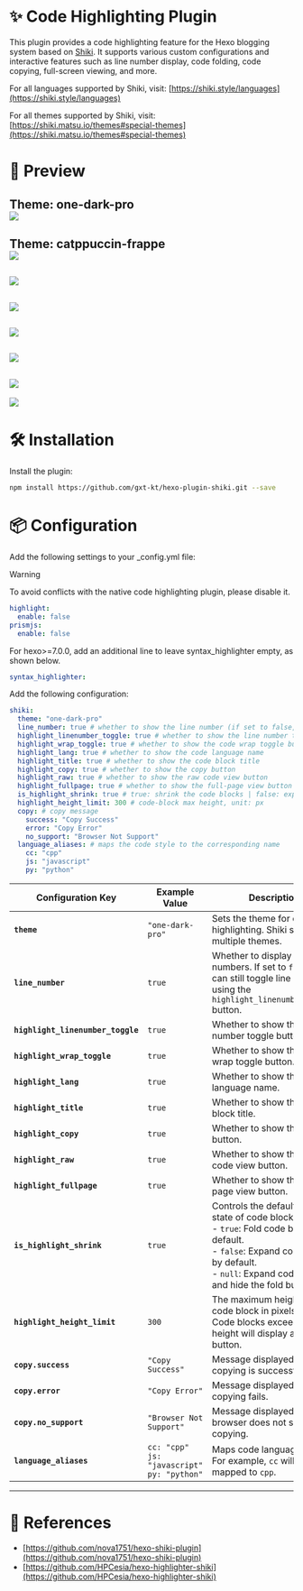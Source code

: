 # ✨ Code Highlighting Plugin

This plugin provides a code highlighting feature for the Hexo blogging system based on [Shiki](https://shiki.style/). It supports various custom configurations and interactive features such as line number display, code folding, code copying, full-screen viewing, and more.

For all languages supported by Shiki, visit: [https://shiki.style/languages](https://shiki.style/languages)

For all themes supported by Shiki, visit: [https://shiki.matsu.io/themes#special-themes](https://shiki.matsu.io/themes#special-themes)

# 🌟 Preview

**Theme: one-dark-pro**  
![](./docs/one-dark-pro.png)  
---  
**Theme: catppuccin-frappe**  
![](./docs/catppuccin-frappe.png)  
---  
![](./docs/basic_demo.png)  
---  
![](./docs/toggle_linenumber_show.png)  
---  
![](./docs/toggle_code_wrap.png)  
---  

![](./docs/raw_code_viewer.png)  
---  
![](./docs/toggle_expand_code.png)  
---  
![](./docs/toggle_shrink_code.png)  

# 🛠️ Installation

Install the plugin:

```bash
npm install https://github.com/gxt-kt/hexo-plugin-shiki.git --save
```

# 📦 Configuration
Add the following settings to your _config.yml file:

> [!WARNING]
> To avoid conflicts with the native code highlighting plugin, please disable it.
> 
> ```yml
> highlight:
>   enable: false
> prismjs:
>   enable: false
> ```
> 
> For hexo>=7.0.0, add an additional line to leave syntax_highlighter empty, as shown below.
> 
> ```yml
> syntax_highlighter:
> ```

Add the following configuration:

```yml
shiki:
  theme: "one-dark-pro"
  line_number: true # whether to show the line number (if set to false, you can still toggle line number display using the highlight_linenumber_toggle button)
  highlight_linenumber_toggle: true # whether to show the line number toggle button
  highlight_wrap_toggle: true # whether to show the code wrap toggle button
  highlight_lang: true # whether to show the code language name
  highlight_title: true # whether to show the code block title
  highlight_copy: true # whether to show the copy button
  highlight_raw: true # whether to show the raw code view button
  highlight_fullpage: true # whether to show the full-page view button
  is_highlight_shrink: true # true: shrink the code blocks | false: expand the code blocks | null: expand code blocks and hide the button
  highlight_height_limit: 300 # code-block max height, unit: px
  copy: # copy message
    success: "Copy Success"
    error: "Copy Error"
    no_support: "Browser Not Support"
  language_aliases: # maps the code style to the corresponding name
    cc: "cpp"
    js: "javascript"
    py: "python"
```

| Configuration Key               | Example Value                                       | Description                                                                 |
| ------------------------------- | -------------------------------------------------- | --------------------------------------------------------------------------- |
| **`theme`**                     | `"one-dark-pro"`                                   | Sets the theme for code highlighting. Shiki supports multiple themes.       |
| **`line_number`**               | `true`                                             | Whether to display line numbers. If set to `false`, you can still toggle line numbers using the `highlight_linenumber_toggle` button. |
| **`highlight_linenumber_toggle`** | `true`                                             | Whether to show the line number toggle button.                              |
| **`highlight_wrap_toggle`**     | `true`                                             | Whether to show the code wrap toggle button.                                |
| **`highlight_lang`**            | `true`                                             | Whether to show the code language name.                                     |
| **`highlight_title`**           | `true`                                             | Whether to show the code block title.                                       |
| **`highlight_copy`**            | `true`                                             | Whether to show the copy button.                                            |
| **`highlight_raw`**             | `true`                                             | Whether to show the raw code view button.                                   |
| **`highlight_fullpage`**        | `true`                                             | Whether to show the full-page view button.                                  |
| **`is_highlight_shrink`**       | `true`                                             | Controls the default folding state of code blocks:<br> - `true`: Fold code blocks by default.<br> - `false`: Expand code blocks by default.<br> - `null`: Expand code blocks and hide the fold button. |
| **`highlight_height_limit`**    | `300`                                              | The maximum height of the code block in pixels (`px`). Code blocks exceeding this height will display an expand button. |
| **`copy.success`**              | `"Copy Success"`                                   | Message displayed when copying is successful.                               |
| **`copy.error`**                | `"Copy Error"`                                     | Message displayed when copying fails.                                       |
| **`copy.no_support`**           | `"Browser Not Support"`                            | Message displayed when the browser does not support copying.                |
| **`language_aliases`**          | `cc: "cpp"`<br>`js: "javascript"`<br>`py: "python"` | Maps code language aliases. For example, `cc` will be mapped to `cpp`.      |

---

# 🚀 References
- [https://github.com/nova1751/hexo-shiki-plugin](https://github.com/nova1751/hexo-shiki-plugin)
- [https://github.com/HPCesia/hexo-highlighter-shiki](https://github.com/HPCesia/hexo-highlighter-shiki)
